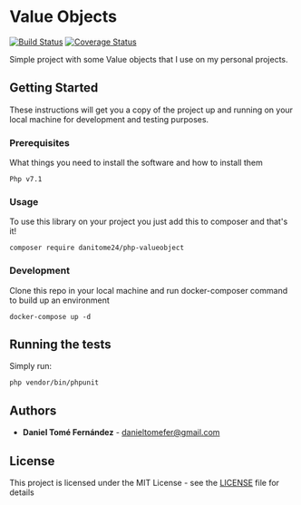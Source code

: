 # Value Objects
[![Build Status](https://travis-ci.org/danitome24/php-valueobject.svg?branch=master)](https://travis-ci.org/danitome24/php-valueobject)
[![Coverage Status](https://coveralls.io/repos/github/danitome24/php-valueobject/badge.svg?branch=master)](https://coveralls.io/github/danitome24/php-valueobject?branch=master)

Simple project with some Value objects that I use on my personal projects.

## Getting Started

These instructions will get you a copy of the project up and running on your local machine for development and testing purposes.

### Prerequisites

What things you need to install the software and how to install them

```
Php v7.1
```

### Usage

To use this library on your project you just add this to composer and that's it!

```
composer require danitome24/php-valueobject
```

### Development

Clone this repo in your local machine and run docker-composer command to build up an environment

```
docker-compose up -d
```

## Running the tests

Simply run:

```
php vendor/bin/phpunit
```

## Authors

* **Daniel Tomé Fernández** - danieltomefer@gmail.com 


## License

This project is licensed under the MIT License - see the [LICENSE](LICENSE) file for details
